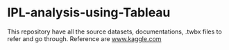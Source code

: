 # IPL-analysis-using-Tableau
This repository have all the source datasets, documentations, .twbx files to refer and go through. Reference are www.kaggle.com
